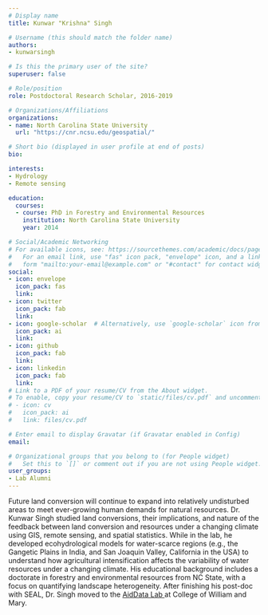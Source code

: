 ```yaml
---
# Display name
title: Kunwar "Krishna" Singh

# Username (this should match the folder name)
authors:
- kunwarsingh

# Is this the primary user of the site?
superuser: false

# Role/position
role: Postdoctoral Research Scholar, 2016-2019

# Organizations/Affiliations
organizations:
- name: North Carolina State University
  url: "https://cnr.ncsu.edu/geospatial/"

# Short bio (displayed in user profile at end of posts)
bio:

interests:
- Hydrology
- Remote sensing

education:
  courses:
  - course: PhD in Forestry and Environmental Resources
    institution: North Carolina State University
    year: 2014

# Social/Academic Networking
# For available icons, see: https://sourcethemes.com/academic/docs/page-builder/#icons
#   For an email link, use "fas" icon pack, "envelope" icon, and a link in the
#   form "mailto:your-email@example.com" or "#contact" for contact widget.
social:
- icon: envelope
  icon_pack: fas
  link:
- icon: twitter
  icon_pack: fab
  link:
- icon: google-scholar  # Alternatively, use `google-scholar` icon from `ai` icon pack
  icon_pack: ai
  link:
- icon: github
  icon_pack: fab
  link:
- icon: linkedin
  icon_pack: fab
  link:
# Link to a PDF of your resume/CV from the About widget.
# To enable, copy your resume/CV to `static/files/cv.pdf` and uncomment the lines below.
# - icon: cv
#   icon_pack: ai
#   link: files/cv.pdf

# Enter email to display Gravatar (if Gravatar enabled in Config)
email:

# Organizational groups that you belong to (for People widget)
#   Set this to `[]` or comment out if you are not using People widget.
user_groups:
- Lab Alumni
---
```


Future land conversion will continue to expand into relatively undisturbed areas to meet ever-growing human demands for natural resources. Dr. Kunwar Singh studied land conversions, their implications, and nature of the feedback between land conversion and resources under a changing climate using GIS, remote sensing, and spatial statistics. While in the lab, he developed ecohydrological models for water-scarce regions (e.g., the Gangetic Plains in India, and San Joaquin Valley, California in the USA) to understand how agricultural intensification affects the variability of water resources under a changing climate. His educational background includes a doctorate in forestry and environmental resources from NC State, with a focus on quantifying landscape heterogeneity. After finishing his post-doc with SEAL, Dr. Singh moved to the <a href = "https://www.aiddata.org/"> AidData Lab </a> at College of William and Mary. 
